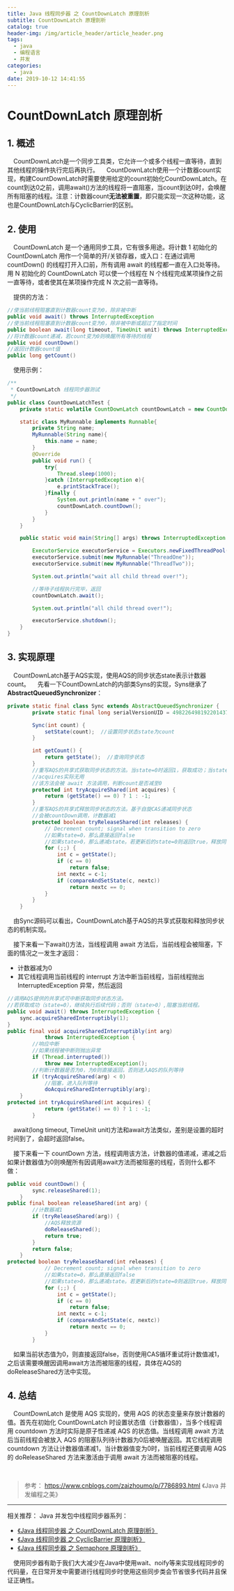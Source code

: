 ```yaml
---
title: Java 线程同步器 之 CountDownLatch 原理剖析
subtitle: CountDownLatch 原理剖析
catalog: true
header-img: /img/article_header/article_header.png
tags:
  - java
  - 编程语言
  - 并发
categories:
  - java
date: 2019-10-12 14:41:55
---
```



# CountDownLatch 原理剖析

## 1. 概述
&emsp;CountDownLatch是一个同步工具类，它允许一个或多个线程一直等待，直到其他线程的操作执行完后再执行。
&emsp;CountDownLatch使用一个计数器count实现，构建CountDownLatch时需要使用给定的count初始化CountDownLatch。在count到达0之前，调用await()方法的线程将一直阻塞，当count到达0时，会唤醒所有阻塞的线程。注意：计数器count**无法被重置**，即只能实现一次这种功能，这也是CountDownLatch与CyclicBarrier的区别。


## 2. 使用
&emsp;CountDownLatch 是一个通用同步工具，它有很多用途。将计数 1 初始化的 CountDownLatch 用作一个简单的开/关锁存器，或入口：在通过调用 countDown() 的线程打开入口前，所有调用 await 的线程都一直在入口处等待。用 N 初始化的 CountDownLatch 可以使一个线程在 N 个线程完成某项操作之前一直等待，或者使其在某项操作完成 N 次之前一直等待。

&emsp;提供的方法：
```java
//使当前线程阻塞直到计数器count变为0，除非被中断
public void await() throws InterruptedException
//使当前线程阻塞直到计数器count变为0，除非被中断或超过了指定时间
public boolean await(long timeout, TimeUnit unit) throws InterruptedException
//将计数器count递减，若count变为0则唤醒所有等待的线程
public void countDown()
//返回计数器count值
public long getCount()
```
&emsp;使用示例：
```java
/**
 * CountDownLatch 线程同步器测试
 */
public class CountDownLatchTest {
    private static volatile CountDownLatch countDownLatch = new CountDownLatch(2);

    static class MyRunnable implements Runnable{
        private String name;
        MyRunnable(String name){
            this.name = name;
        }
        @Override
        public void run() {
            try{
                Thread.sleep(1000);
            }catch (InterruptedException e){
                e.printStackTrace();
            }finally {
                System.out.println(name + " over");
                countDownLatch.countDown();
            }
        }
    }

    public static void main(String[] args) throws InterruptedException {

        ExecutorService executorService = Executors.newFixedThreadPool(2);
        executorService.submit(new MyRunnable("ThreadOne"));
        executorService.submit(new MyRunnable("ThreadTwo"));

        System.out.println("wait all child thread over!");

        //等待子线程执行完毕，返回
        countDownLatch.await();

        System.out.println("all child thread over!");

        executorService.shutdown();
    }
}
```

## 3. 实现原理
&emsp;CountDownLatch基于AQS实现，使用AQS的同步状态state表示计数器count。
&emsp;先看一下CountDownLatch的内部类Syns的实现，Syns继承了 **AbstractQueuedSynchronizer**：
```java
private static final class Sync extends AbstractQueuedSynchronizer {
        private static final long serialVersionUID = 4982264981922014374L;

        Sync(int count) {
            setState(count);  //设置同步状态state为count
        }

        int getCount() {
            return getState();  //查询同步状态
        }
        //重写AQS的共享式获取同步状态的方法。当state=0时返回1，获取成功；当state=1时返回-1，获取失败。
        //acquires实际无用
        //该方法会被 await 方法调用，判断count是否减至0
        protected int tryAcquireShared(int acquires) {
            return (getState() == 0) ? 1 : -1;
        }
        //重写AQS的共享式释放同步状态的方法。基于自旋CAS递减同步状态
        //会被countDown调用，计数器减1
        protected boolean tryReleaseShared(int releases) {
            // Decrement count; signal when transition to zero
            //如果state=0，那么直接返回false
            //如果state>0，那么递减state。若更新后的state=0则返回true，释放同步状态成功；反之，返回false。
            for (;;) {
                int c = getState();
                if (c == 0)
                    return false;
                int nextc = c-1;
                if (compareAndSetState(c, nextc))
                    return nextc == 0;
            }
        }
    }
```
&emsp;由Sync源码可以看出，CountDownLatch基于AQS的共享式获取和释放同步状态的机制实现。

&emsp;接下来看一下await()方法，当线程调用 await 方法后，当前线程会被阻塞，下面的情况之一发生才返回：
- 计数器减为0
- 其它线程调用当前线程的 interrupt 方法中断当前线程，当前线程抛出 InterruptedException 异常，然后返回
```java
//调用AQS提供的共享式可中断获取同步状态方法。
//若获取成功（state=0），继续执行后续代码；否则（state>0）,阻塞当前线程。
public void await() throws InterruptedException {
    sync.acquireSharedInterruptibly(1);    
}
public final void acquireSharedInterruptibly(int arg)
            throws InterruptedException {
        //响应中断
        //如果线程被中断则抛出异常
        if (Thread.interrupted())
            throw new InterruptedException();
        //判断计数器是否为0，为0则直接返回，否则进入AQS的队列等待    
        if (tryAcquireShared(arg) < 0)
            //阻塞，进入队列等待
            doAcquireSharedInterruptibly(arg);
    }
protected int tryAcquireShared(int acquires) {
            return (getState() == 0) ? 1 : -1;
        }
```
&emsp;await(long timeout, TimeUnit unit)方法和await方法类似，差别是设置的超时时间到了，会超时返回false。

&emsp;接下来看一下 countDown 方法，线程调用该方法，计数器的值递减，递减之后如果计数器值为0则唤醒所有因调用await方法而被阻塞的线程，否则什么都不做：
```java
public void countDown() {
        sync.releaseShared(1);
    }
public final boolean releaseShared(int arg) {
        //计数器减1
        if (tryReleaseShared(arg)) {
            //AQS释放资源
            doReleaseShared();
            return true;
        }
        return false;
    }
protected boolean tryReleaseShared(int releases) {
            // Decrement count; signal when transition to zero
            //如果state=0，那么直接返回false
            //如果state>0，那么递减state。若更新后的state=0则返回true，释放同步状态成功；反之，返回false。
            for (;;) {
                int c = getState();
                if (c == 0)
                    return false;
                int nextc = c-1;
                if (compareAndSetState(c, nextc))
                    return nextc == 0;
            }
        }
```
&emsp;如果当前状态值为0，则直接返回false，否则使用CAS循环重试将计数值减1，之后该需要唤醒因调用await方法而被阻塞的线程，具体在AQS的doReleaseShared方法中实现。

## 4. 总结 
&emsp;CountDownLatch 是使用 AQS 实现的，使用 AQS 的状态变量来存放计数器的值。首先在初始化 CountDownLatch 时设置状态值（计数器值），当多个线程调用 countdown 方法时实际是原子性递减 AQS 的状态值。当线程调用 await 方法后当前线程会被放入 AQS 的阻塞队列待计数器为0后被唤醒返回。其它线程调用 countdown 方法让计数器值递减1，当计数器值变为0时，当前线程还要调用 AQS 的 doReleaseShared 方法来激活由于调用 await 方法而被阻塞的线程。

&nbsp;
&nbsp;
> 参考：
https://www.cnblogs.com/zaizhoumo/p/7786893.html
《Java 并发编程之美》


---
相关推荐：
Java 并发包中线程同步器系列：
- [《Java 线程同步器 之 CountDownLatch 原理剖析》](http://zhoujiapeng.top/java/java-CountDownLatch)
- [《Java 线程同步器 之 CyclicBarrier 原理剖析》](http://zhoujiapeng.top/java/java-CyclicBarrier)
- [《Java 线程同步器 之 Semaphore 原理剖析》](http://zhoujiapeng.top/java/java-Semaphore)

&emsp;使用同步器有助于我们大大减少在Java中使用wait、noify等来实现线程同步的代码量，在日常开发中需要进行线程同步时使用这些同步类会节省很多代码并且保证正确性。
